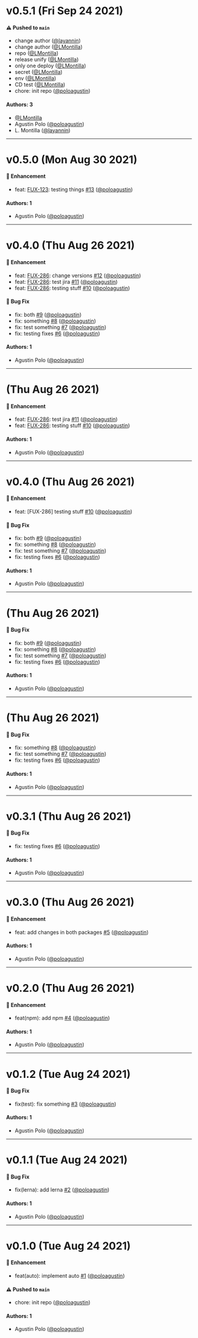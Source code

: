 # v0.5.1 (Fri Sep 24 2021)

#### ⚠️ Pushed to `main`

- change author ([@layannin](https://github.com/layannin))
- change author ([@LMontilla](https://github.com/LMontilla))
- repo ([@LMontilla](https://github.com/LMontilla))
- release unify ([@LMontilla](https://github.com/LMontilla))
- only one deploy ([@LMontilla](https://github.com/LMontilla))
- secret ([@LMontilla](https://github.com/LMontilla))
- env ([@LMontilla](https://github.com/LMontilla))
- CD test ([@LMontilla](https://github.com/LMontilla))
- chore: init repo ([@poloagustin](https://github.com/poloagustin))

#### Authors: 3

- [@LMontilla](https://github.com/LMontilla)
- Agustin Polo ([@poloagustin](https://github.com/poloagustin))
- L. Montilla ([@layannin](https://github.com/layannin))

---

# v0.5.0 (Mon Aug 30 2021)

#### 🚀 Enhancement

- feat: [FUX-123](https://symend.atlassian.net/browse/FUX-123): testing things [#13](https://github.com/poloagustin/auto-demo/pull/13) ([@poloagustin](https://github.com/poloagustin))

#### Authors: 1

- Agustin Polo ([@poloagustin](https://github.com/poloagustin))

---

# v0.4.0 (Thu Aug 26 2021)

#### 🚀 Enhancement

- feat: [FUX-286](https://symend.atlassian.net/FUX-286): change versions [#12](https://github.com/poloagustin/auto-demo/pull/12) ([@poloagustin](https://github.com/poloagustin))
- feat: [FUX-286](https://symend.atlassian.net/FUX-286): test jira [#11](https://github.com/poloagustin/auto-demo/pull/11) ([@poloagustin](https://github.com/poloagustin))
- feat: [FUX-286](https://symend.atlassian.net/FUX-286): testing stuff [#10](https://github.com/poloagustin/auto-demo/pull/10) ([@poloagustin](https://github.com/poloagustin))

#### 🐛 Bug Fix

- fix: both [#9](https://github.com/poloagustin/auto-demo/pull/9) ([@poloagustin](https://github.com/poloagustin))
- fix: something [#8](https://github.com/poloagustin/auto-demo/pull/8) ([@poloagustin](https://github.com/poloagustin))
- fix: test something [#7](https://github.com/poloagustin/auto-demo/pull/7) ([@poloagustin](https://github.com/poloagustin))
- fix: testing fixes [#6](https://github.com/poloagustin/auto-demo/pull/6) ([@poloagustin](https://github.com/poloagustin))

#### Authors: 1

- Agustin Polo ([@poloagustin](https://github.com/poloagustin))

---

# (Thu Aug 26 2021)

#### 🚀 Enhancement

- feat: [FUX-286](https://symend.atlassian.net/FUX-286): test jira [#11](https://github.com/poloagustin/auto-demo/pull/11) ([@poloagustin](https://github.com/poloagustin))
- feat: [FUX-286](https://symend.atlassian.net/FUX-286): testing stuff [#10](https://github.com/poloagustin/auto-demo/pull/10) ([@poloagustin](https://github.com/poloagustin))

#### Authors: 1

- Agustin Polo ([@poloagustin](https://github.com/poloagustin))

---

# v0.4.0 (Thu Aug 26 2021)

#### 🚀 Enhancement

- feat: [FUX-286] testing stuff [#10](https://github.com/poloagustin/auto-demo/pull/10) ([@poloagustin](https://github.com/poloagustin))

#### 🐛 Bug Fix

- fix: both [#9](https://github.com/poloagustin/auto-demo/pull/9) ([@poloagustin](https://github.com/poloagustin))
- fix: something [#8](https://github.com/poloagustin/auto-demo/pull/8) ([@poloagustin](https://github.com/poloagustin))
- fix: test something [#7](https://github.com/poloagustin/auto-demo/pull/7) ([@poloagustin](https://github.com/poloagustin))
- fix: testing fixes [#6](https://github.com/poloagustin/auto-demo/pull/6) ([@poloagustin](https://github.com/poloagustin))

#### Authors: 1

- Agustin Polo ([@poloagustin](https://github.com/poloagustin))

---

# (Thu Aug 26 2021)

#### 🐛 Bug Fix

- fix: both [#9](https://github.com/poloagustin/auto-demo/pull/9) ([@poloagustin](https://github.com/poloagustin))
- fix: something [#8](https://github.com/poloagustin/auto-demo/pull/8) ([@poloagustin](https://github.com/poloagustin))
- fix: test something [#7](https://github.com/poloagustin/auto-demo/pull/7) ([@poloagustin](https://github.com/poloagustin))
- fix: testing fixes [#6](https://github.com/poloagustin/auto-demo/pull/6) ([@poloagustin](https://github.com/poloagustin))

#### Authors: 1

- Agustin Polo ([@poloagustin](https://github.com/poloagustin))

---

# (Thu Aug 26 2021)

#### 🐛 Bug Fix

- fix: something [#8](https://github.com/poloagustin/auto-demo/pull/8) ([@poloagustin](https://github.com/poloagustin))
- fix: test something [#7](https://github.com/poloagustin/auto-demo/pull/7) ([@poloagustin](https://github.com/poloagustin))
- fix: testing fixes [#6](https://github.com/poloagustin/auto-demo/pull/6) ([@poloagustin](https://github.com/poloagustin))

#### Authors: 1

- Agustin Polo ([@poloagustin](https://github.com/poloagustin))

---

# v0.3.1 (Thu Aug 26 2021)

#### 🐛 Bug Fix

- fix: testing fixes [#6](https://github.com/poloagustin/auto-demo/pull/6) ([@poloagustin](https://github.com/poloagustin))

#### Authors: 1

- Agustin Polo ([@poloagustin](https://github.com/poloagustin))

---

# v0.3.0 (Thu Aug 26 2021)

#### 🚀 Enhancement

- feat: add changes in both packages [#5](https://github.com/poloagustin/auto-demo/pull/5) ([@poloagustin](https://github.com/poloagustin))

#### Authors: 1

- Agustin Polo ([@poloagustin](https://github.com/poloagustin))

---

# v0.2.0 (Thu Aug 26 2021)

#### 🚀 Enhancement

- feat(npm): add npm [#4](https://github.com/poloagustin/auto-demo/pull/4) ([@poloagustin](https://github.com/poloagustin))

#### Authors: 1

- Agustin Polo ([@poloagustin](https://github.com/poloagustin))

---

# v0.1.2 (Tue Aug 24 2021)

#### 🐛 Bug Fix

- fix(test): fix something [#3](https://github.com/poloagustin/auto-demo/pull/3) ([@poloagustin](https://github.com/poloagustin))

#### Authors: 1

- Agustin Polo ([@poloagustin](https://github.com/poloagustin))

---

# v0.1.1 (Tue Aug 24 2021)

#### 🐛 Bug Fix

- fix(lerna): add lerna [#2](https://github.com/poloagustin/auto-demo/pull/2) ([@poloagustin](https://github.com/poloagustin))

#### Authors: 1

- Agustin Polo ([@poloagustin](https://github.com/poloagustin))

---

# v0.1.0 (Tue Aug 24 2021)

#### 🚀 Enhancement

- feat(auto): implement auto [#1](https://github.com/poloagustin/auto-demo/pull/1) ([@poloagustin](https://github.com/poloagustin))

#### ⚠️ Pushed to `main`

- chore: init repo ([@poloagustin](https://github.com/poloagustin))

#### Authors: 1

- Agustin Polo ([@poloagustin](https://github.com/poloagustin))
